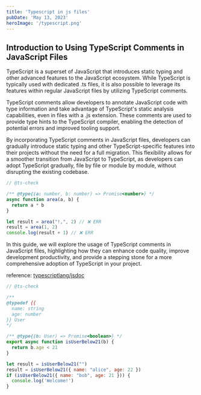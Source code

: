 ```yaml
---
title: 'Typescript in js files'
pubDate: 'May 13, 2023'
heroImage: '/typescript.png'
---
```

## Introduction to Using TypeScript Comments in JavaScript Files

TypeScript is a superset of JavaScript that introduces static typing and other advanced features to the JavaScript ecosystem. While TypeScript is typically used with dedicated .ts files, it is also possible to leverage its features within regular JavaScript files by utilizing TypeScript comments.

TypeScript comments allow developers to annotate JavaScript code with type information and take advantage of TypeScript's static analysis capabilities, even in files with a .js extension. These comments are used to provide type hints to the TypeScript compiler, enabling the detection of potential errors and improved tooling support.

By incorporating TypeScript comments in JavaScript files, developers can gradually introduce static typing and other TypeScript-specific features into their projects without the need for a full migration. This flexibility allows for a smoother transition from JavaScript to TypeScript, as developers can adopt TypeScript gradually, file by file or module by module, without disrupting the existing codebase.

```javascript
// @ts-check

/** @type{(a: number, b: number) => Promise<number>} */
async function area(a, b) {
  return a * b
}

let result = area("!,", 2) // ❌ ERR
result = area(1, 2)
console.log(result + 1) // ❌ ERR
```

In this guide, we will explore the usage of TypeScript comments in JavaScript files, highlighting how they can enhance code quality, improve development productivity, and provide a stepping stone for a more comprehensive adoption of TypeScript in your project.

reference: [typescriptlang/jsdoc](https://www.typescriptlang.org/docs/handbook/jsdoc-supported-types.html)

```javascript
// @ts-check

/**
@typedef {{
  name: string
  age: number
}} User
*/

/** @type{(b: User) => Promise<boolean>} */
export async function isUserBelow21(b) {
  return b.age < 21
}

let result = isUserBelow21("")
result = isUserBelow21({ name: "alice", age: 22 })
if (isUserBelow21({ name: "bob", age: 21 })) {
  console.log('Welcome!')
}
```
